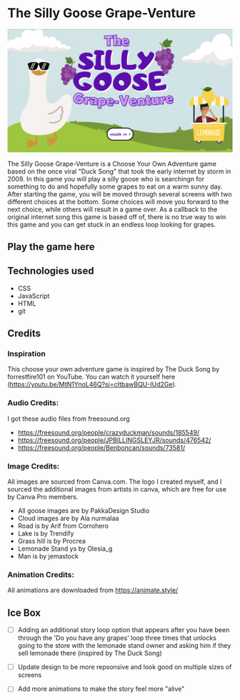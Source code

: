 # The Silly Goose Grape-Venture

![image of first page of game](./assets/Images/game-screenshot.png)

The Silly Goose Grape-Venture is a Choose Your Own Adventure game based on the once viral "Duck Song" that took the early internet by storm in 2009. In this game you will play a silly goose who is searchingn for something to do and hopefully some grapes to eat on a warm sunny day. After starting the game, you will be moved through several screens with two different choices at the bottom. Some choices will move you forward to the next choice, while others will result in a game over. As a callback to the original internet song this game is based off of, there is no true way to win this game and you can get stuck in an endless loop looking for grapes.

## Play the game here

## Technologies used
- CSS
- JavaScript
- HTML
- git

## Credits

### Inspiration
This choose your own adventure game is inspired by The Duck Song by forrestfire101 on YouTube. You can watch it yourself here (https://youtu.be/MtN1YnoL46Q?si=cItbawBQU-IUd2Ge).

### Audio Credits:
I got these audio files from freesound.org 
- https://freesound.org/people/crazyduckman/sounds/185549/
- https://freesound.org/people/JPBILLINGSLEYJR/sounds/476542/
- https://freesound.org/people/Benboncan/sounds/73581/

### Image Credits:
All images are sourced from Canva.com. The logo I created myself, and I sourced the additional images from artists in canva, which are free for use by Canva Pro members.
- All goose images are by PakkaDesign Studio
- Cloud images are by Ala nurmalaa
- Road is by Arif from Corrohero
- Lake is by Trendify
- Grass hill is by Procrea
- Lemonade Stand ys by Olesia_g
- Man is by jemastock

### Animation Credits:
All animations are downloaded from https://animate.style/

## Ice Box
 - [ ] Adding an additional story loop option that appears after you have been through the 'Do you have any grapes' loop three times that unlocks going to the store with the lemonade stand owner and asking him if they sell lemonade there (inspired by The Duck Song)
 - [ ] Update design to be more repsonsive and look good on multiple sizes of screens
 - [ ] Add more animations to make the story feel more "alive"




